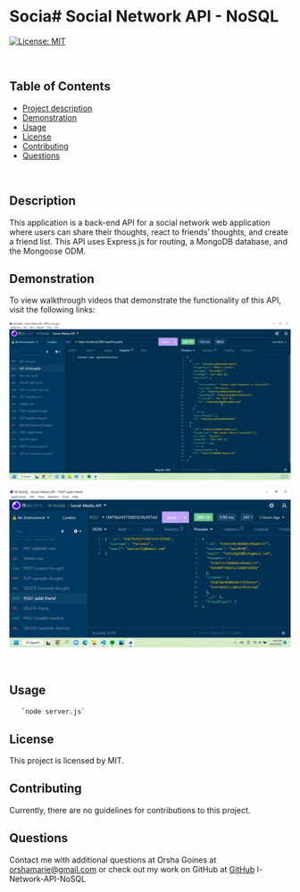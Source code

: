 # Socia# Social Network API - NoSQL

[![License: MIT](https://img.shields.io/badge/License-MIT-yellow.svg)](https://opensource.org/licenses/MIT)

​

## Table of Contents

- [Project description](#Description)
- [Demonstration](#Demonstration)
- [Usage](#Usage)
- [License](#License)
- [Contributing](#Contributing)
- [Questions](#Questions)

​

## Description

This application is a back-end API for a social network web application where users can share their thoughts, react to friends’ thoughts, and create a friend list.   This API uses Express.js for routing, a MongoDB database, and the Mongoose ODM. 

## Demonstration

To view walkthrough videos that demonstrate the functionality of this API, visit the
following links:

[![Watch the video](images/demo1.png)](https://drive.google.com/file/d/1DNLFHZCH8a3kReILtFgC2E0Mzu4-gSyi/view)


[![Watch the video](images/demo2.png)](https://drive.google.com/file/d/15wxF_itXferIYeiSmr3llRjxSA7bN52d/view)

​

## Usage

       `node server.js`


## License

This project is licensed by MIT.

## Contributing

Currently, there are no guidelines for contributions to this project.

## Questions

Contact me with additional questions at
Orsha Goines at orshamarie@gmail.com or check out my work on GitHub at
[GitHub](https://github.com/OGrunner)
l-Network-API-NoSQL